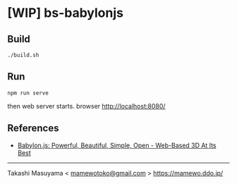 [WIP] bs-babylonjs
=============

Build
------

```
./build.sh
```

Run
----

```
npm run serve
```

then web server starts. browser <http://localhost:8080/>

References
-----------

* [Babylon.js: Powerful, Beautiful, Simple, Open - Web-Based 3D At Its Best](https://www.babylonjs.com/)

----
Takashi Masuyama < mamewotoko@gmail.com >
https://mamewo.ddo.jp/
